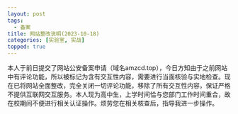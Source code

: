 ```yaml
---
layout: post
tags:
  - 备案
title: 网站整改说明(2023-10-18)
categories: [实验室, 实战]
topped: true
---
```


本人于前日提交了网站公安备案申请（域名amzcd.top），今日方知由于之前网站中有评论功能，所以被标记为含有交互性内容，需要进行当面核验与实地检查。现在已将网站全面整改，完全关闭一切评论功能，移除了所有交互性内容，保证严格不提供互联网交互服务。本人现为高中生，上学时间恰与您部门工作时间重合，故在校期间不便进行相关认证操作。烦劳您在相关核查后，指导我进一步操作。
